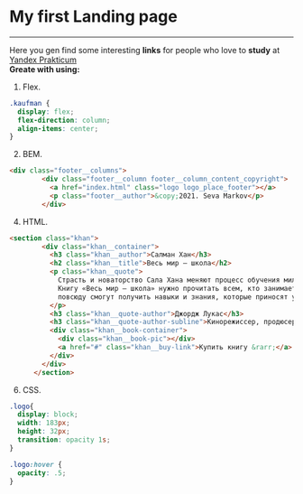 # My first Landing page
------
Here you gen find some interesting **links** for people who love to __study__ at [Yandex Prakticum](https://practicum.yandex.ru  "Я Yandex!")  
__Greate with using:__
1. Flex.  
```css 
.kaufman {
  display: flex;
  flex-direction: column;
  align-items: center;
}
  ```
2. BEM.
```html 
<div class="footer__columns">
        <div class="footer__column footer__column_content_copyright">
          <a href="index.html" class="logo logo_place_footer"></a>
          <p class="footer__author">&copy;2021. Seva Markov</p>
        </div>
  ```
4. HTML.
```html 
<section class="khan">
        <div class="khan__container">
          <h3 class="khan__author">Салман Хан</h3>
          <h2 class="khan__title">Весь мир — школа</h2>
          <p class="khan__quote">
            Страсть и новаторство Сала Хана меняют процесс обучения миллионов студентов по всему миру.
            Книгу «Весь мир — школа» нужно прочитать всем, кто занимается образованием — так учащиеся
            повсюду смогут получить навыки и знания, которые приносят успех в школе, карьере и жизни.
          </p>
          <h3 class="khan__quote-author">Джордж Лукас</h3>
          <h3 class="khan__quote-author-subline">Кинорежиссер, продюсер</h3>
          <div class="khan__book-container">
            <div class="khan__book-pic"></div>
            <a href="#" class="khan__buy-link">Купить книгу &rarr;</a>
          </div>
        </div>
      </section>
  ```
6. CSS.
```css 
.logo{
  display: block;
  width: 183px;
  height: 32px;
  transition: opacity 1s;
}

.logo:hover {
  opacity: .5;
}

  ```

